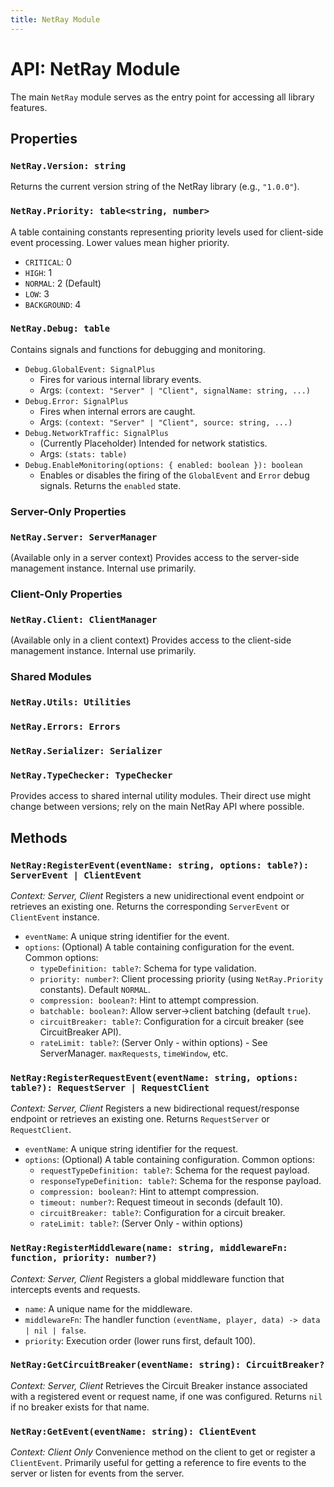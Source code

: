 ```yaml
---
title: NetRay Module
---
```


# API: NetRay Module

The main `NetRay` module serves as the entry point for accessing all library features.

## Properties

### `NetRay.Version: string`
Returns the current version string of the NetRay library (e.g., `"1.0.0"`).

### `NetRay.Priority: table<string, number>`
A table containing constants representing priority levels used for client-side event processing. Lower values mean higher priority.
*   `CRITICAL`: 0
*   `HIGH`: 1
*   `NORMAL`: 2 (Default)
*   `LOW`: 3
*   `BACKGROUND`: 4

### `NetRay.Debug: table`
Contains signals and functions for debugging and monitoring.
*   `Debug.GlobalEvent: SignalPlus`
    *   Fires for various internal library events.
    *   Args: `(context: "Server" | "Client", signalName: string, ...)`
*   `Debug.Error: SignalPlus`
    *   Fires when internal errors are caught.
    *   Args: `(context: "Server" | "Client", source: string, ...)`
*   `Debug.NetworkTraffic: SignalPlus`
    *   (Currently Placeholder) Intended for network statistics.
    *   Args: `(stats: table)`
*   `Debug.EnableMonitoring(options: { enabled: boolean }): boolean`
    *   Enables or disables the firing of the `GlobalEvent` and `Error` debug signals. Returns the `enabled` state.

### Server-Only Properties
### `NetRay.Server: ServerManager`
(Available only in a server context) Provides access to the server-side management instance. Internal use primarily.

### Client-Only Properties
### `NetRay.Client: ClientManager`
(Available only in a client context) Provides access to the client-side management instance. Internal use primarily.

### Shared Modules
### `NetRay.Utils: Utilities`
### `NetRay.Errors: Errors`
### `NetRay.Serializer: Serializer`
### `NetRay.TypeChecker: TypeChecker`
Provides access to shared internal utility modules. Their direct use might change between versions; rely on the main NetRay API where possible.

## Methods

### `NetRay:RegisterEvent(eventName: string, options: table?): ServerEvent | ClientEvent`
*Context: Server, Client*
Registers a new unidirectional event endpoint or retrieves an existing one. Returns the corresponding `ServerEvent` or `ClientEvent` instance.
*   `eventName`: A unique string identifier for the event.
*   `options`: (Optional) A table containing configuration for the event. Common options:
    *   `typeDefinition: table?`: Schema for type validation.
    *   `priority: number?`: Client processing priority (using `NetRay.Priority` constants). Default `NORMAL`.
    *   `compression: boolean?`: Hint to attempt compression.
    *   `batchable: boolean?`: Allow server->client batching (default `true`).
    *   `circuitBreaker: table?`: Configuration for a circuit breaker (see CircuitBreaker API).
    *   `rateLimit: table?`: (Server Only - within options) - See ServerManager. `maxRequests`, `timeWindow`, etc.

### `NetRay:RegisterRequestEvent(eventName: string, options: table?): RequestServer | RequestClient`
*Context: Server, Client*
Registers a new bidirectional request/response endpoint or retrieves an existing one. Returns `RequestServer` or `RequestClient`.
*   `eventName`: A unique string identifier for the request.
*   `options`: (Optional) A table containing configuration. Common options:
    *   `requestTypeDefinition: table?`: Schema for the request payload.
    *   `responseTypeDefinition: table?`: Schema for the response payload.
    *   `compression: boolean?`: Hint to attempt compression.
    *   `timeout: number?`: Request timeout in seconds (default 10).
    *   `circuitBreaker: table?`: Configuration for a circuit breaker.
    *   `rateLimit: table?`: (Server Only - within options)

### `NetRay:RegisterMiddleware(name: string, middlewareFn: function, priority: number?)`
*Context: Server, Client*
Registers a global middleware function that intercepts events and requests.
*   `name`: A unique name for the middleware.
*   `middlewareFn`: The handler function `(eventName, player, data) -> data | nil | false`.
*   `priority`: Execution order (lower runs first, default 100).

### `NetRay:GetCircuitBreaker(eventName: string): CircuitBreaker?`
*Context: Server, Client*
Retrieves the Circuit Breaker instance associated with a registered event or request name, if one was configured. Returns `nil` if no breaker exists for that name.

### `NetRay:GetEvent(eventName: string): ClientEvent`
*Context: Client Only*
Convenience method on the client to get or register a `ClientEvent`. Primarily useful for getting a reference to fire events to the server or listen for events from the server.